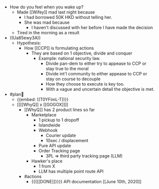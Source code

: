 - How do you feel when you wake up?
    - Made [[Wifey]] mad last night because
        - I had borrowed 50K HKD without telling her.
        - She was mad because
            - I haven't discussed with her before I have made the decision
    - Tired in the morning as a result
- ((Ua85ewy3A))
    - Hypothesis:
        - How [[CCP]] is formulating actions 
            - They are based on 1 objective, divide and conquer
                - Example: national security law.
                    - Divide pan-dem to either try to appease to CCP or stay true to the moral
                    - Divide int'l community to either appease to CCP or  stay on course to decouple
                    - How they choose to execute is key too.
                    - With a vague and uncertain detail the objective is met.
- #plan🧩
    - {{embed: ((T0YFimL-T))}}
    - [[[[WhyQ]] x [[GOGOX]]]]
        - [[WhyQ]] has 2 product lines so far
            - Marketplace
                - 1 pickup to 1 dropoff
                - Islandwide
                - Webhook
                    - Courier update
                    - 10sec / displacement
                - Pure API update
                - Order Tracking page
                    - 3PL => third party tracking page (LLM)
            - Hawker's place
                - 1 from X 
                - LLM has multiple point route API
        - #actions
            - {{{[[DONE]]}}}} API documentation [[June 10th, 2020]]

